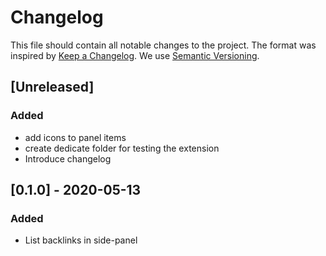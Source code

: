 # Changelog
This file should contain all notable changes to the project. The format was inspired by [Keep a Changelog](https://keepachangelog.com/en/1.0.0/). We use [Semantic Versioning](https://semver.org/).

<!--
## [x.y.z] - YYYY-MM-DD
### Added
- for new features.
### Changed
- for changes in existing functionality.
### Deprecated
- for soon-to-be removed features.
### Removed
- for now removed features.
### Fixed
- or any bug fixes.
### Security
- in case of vulnerabilities.
-->

## [Unreleased]
### Added
- add icons to panel items
- create dedicate folder for testing the extension
- Introduce changelog

## [0.1.0] - 2020-05-13
### Added
- List backlinks in side-panel